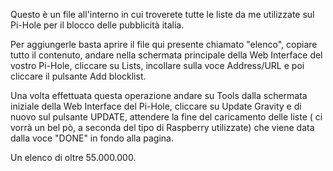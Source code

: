 Questo è un file all'interno in cui troverete tutte le liste da me utilizzate sul Pi-Hole per il blocco delle pubblicità italia.

Per aggiungerle basta aprire il file qui presente chiamato "elenco", copiare tutto il contenuto, andare nella schermata principale della Web Interface del vostro Pi-Hole, cliccare su Lists, incollare sulla voce Address/URL e poi cliccare il pulsante Add blocklist.

Una volta effettuata questa operazione andare su Tools dalla schermata iniziale della Web Interface del Pi-Hole, cliccare su Update Gravity e di nuovo sul pulsante UPDATE, attendere la fine del caricamento delle liste ( ci vorrà un bel pò, a seconda del tipo di Raspberry utilizzate) che viene data dalla voce "DONE" in fondo alla pagina.

Un elenco di oltre 55.000.000.
